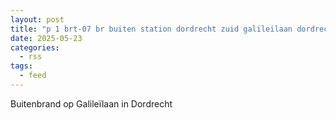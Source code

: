 ```yaml
---
layout: post
title: "p 1 brt-07 br buiten station dordrecht zuid galileilaan dordrecht 186631"
date: 2025-05-23
categories: 
  - rss
tags: 
  - feed
---
```


Buitenbrand op Galileïlaan in Dordrecht
